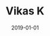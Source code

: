 ---
layout: member
category: PhD-Student
title: Vikas K
date: 2019-01-01
image: placeholder-m.jpeg
role: Generative Modeling

permalink: 'team/vikask'
social:
    linkedin: 
    twitter:
    orcid: 
    google-scholar: 
    email: vikask@iitk.ac.in

---